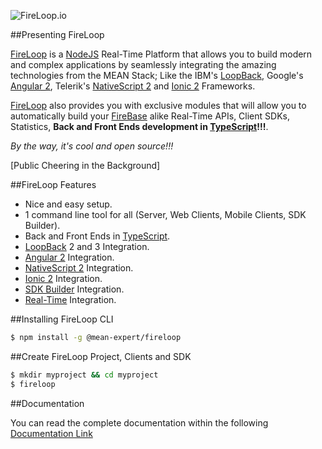 ![FireLoop.io](https://storage.googleapis.com/mean-expert-images/fireloop-logo.png)

##Presenting FireLoop

[FireLoop] is a [NodeJS] Real-Time Platform that allows you to build modern and complex applications by seamlessly integrating the amazing technologies from the MEAN Stack; Like the IBM's [LoopBack], Google's [Angular 2], Telerik's [NativeScript 2] and [Ionic 2] Frameworks.

[FireLoop] also provides you with exclusive modules that will allow you to automatically build your [FireBase] alike Real-Time APIs, Client SDKs, Statistics, **Back and Front Ends development in [TypeScript]!!!**.

*By the way, it's cool and open source!!!*

[Public Cheering in the Background]

##FireLoop Features

- Nice and easy setup.
- 1 command line tool for all (Server, Web Clients, Mobile Clients, SDK Builder).
- Back and Front Ends in [TypeScript].
- [LoopBack] 2 and 3 Integration.
- [Angular 2] Integration.
- [NativeScript 2] Integration.
- [Ionic 2] Integration.
- [SDK Builder] Integration.
- [Real-Time] Integration.

##Installing FireLoop CLI

````sh
$ npm install -g @mean-expert/fireloop
````

##Create FireLoop Project, Clients and SDK
````sh
$ mkdir myproject && cd myproject
$ fireloop
````

##Documentation

You can read the complete documentation within the following [Documentation Link](https://github.com/mean-expert-official/fireloop.io/wiki)


[NodeJS]: http://nodejs.org
[Horizon]: http://horizon.io/
[FireLoop]: http://fireloop.io
[FireLoop.io]: http://fireloop.io
[FireBase]: https://firebase.google.com/
[Google's FireBase]: https://firebase.google.com/
[NativeScript 2]: http://nativescript.org
[Ionic 2]: http://ionic.io
[Angular 2]: http://angular.io
[LoopBack]: http://loopback.io
[IBM's LoopBack Framework]: http://loopback.io
[LoopBack SDK Builder]: http://github.com/mean-expert-official/loopback-sdk-builder
[loopback-sdk-angular]: http://npmjs.org/package/loopback-sdk-angular
[loopback-component-pubsub]: http://npmjs.org/package/loopback-component-pubsub
[LoopBack Component Real-Time]: http://github.com/mean-expert-official/loopback-component-realtime
[TypeScript]: https://www.typescriptlang.org
[SDK Builder]: https://github.com/mean-expert-official/loopback-sdk-builder
[Real-Time]: https://github.com/mean-expert-official/loopback-component-realtime
